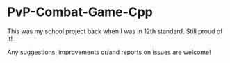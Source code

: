 # PvP-Combat-Game-Cpp
This was my school project back when I was in 12th standard. Still proud of it!

Any suggestions, improvements or/and reports on issues are welcome!
